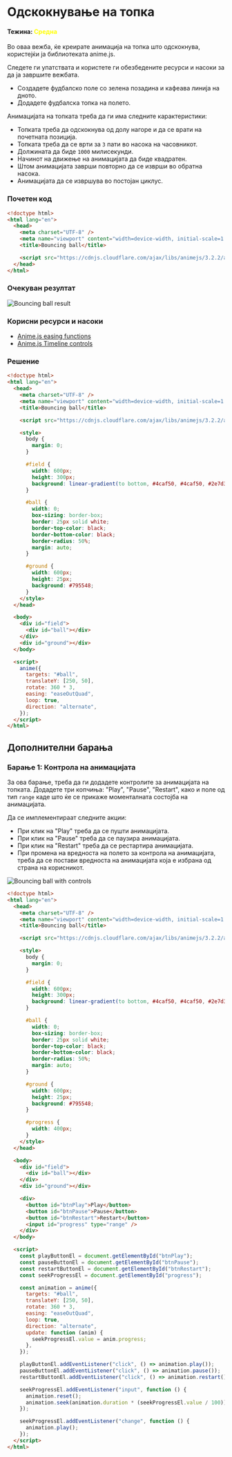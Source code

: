 # Одскокнување на топка

#### Тежина: <span style="color: yellow">Средна</span>

Во оваа вежба, ќе креирате анимација на топка што одскокнува, користејќи ја библиотеката anime.js.

Следете ги упатствата и користете ги обезбедените ресурси и насоки за да ја завршите вежбата.

- Создадете фудбалско поле со зелена позадина и кафеава линија на дното.
- Додадете фудбалска топка на полето.

Анимацијата на топката треба да ги има следните карактеристики:

- Топката треба да одскокнува од долу нагоре и да се врати на почетната позиција.
- Топката треба да се врти за `3` пати во насока на часовникот.
- Должината да биде `1000` милисекунди.
- Начинот на движење на анимацијата да биде квадратен.
- Штом анимацијата заврши повторно да се изврши во обратна насока.
- Анимацијата да се извршува во постојан циклус.

### Почетен код

```html
<!doctype html>
<html lang="en">
  <head>
    <meta charset="UTF-8" />
    <meta name="viewport" content="width=device-width, initial-scale=1.0" />
    <title>Bouncing ball</title>

    <script src="https://cdnjs.cloudflare.com/ajax/libs/animejs/3.2.2/anime.min.js"></script>
  </head>
</html>
```

### Очекуван резултат

![Bouncing ball result](./bouncing-ball.gif)

### Корисни ресурси и насоки

- [Anime.js easing functions](https://animejs.com/documentation/#easings)
- [Anime.js Timeline controls](https://animejs.com/documentation/#TLcontrols)

### Решение

```html
<!doctype html>
<html lang="en">
  <head>
    <meta charset="UTF-8" />
    <meta name="viewport" content="width=device-width, initial-scale=1.0" />
    <title>Bouncing ball</title>

    <script src="https://cdnjs.cloudflare.com/ajax/libs/animejs/3.2.2/anime.min.js"></script>

    <style>
      body {
        margin: 0;
      }

      #field {
        width: 600px;
        height: 300px;
        background: linear-gradient(to bottom, #4caf50, #4caf50, #2e7d32);
      }

      #ball {
        width: 0;
        box-sizing: border-box;
        border: 25px solid white;
        border-top-color: black;
        border-bottom-color: black;
        border-radius: 50%;
        margin: auto;
      }

      #ground {
        width: 600px;
        height: 25px;
        background: #795548;
      }
    </style>
  </head>

  <body>
    <div id="field">
      <div id="ball"></div>
    </div>
    <div id="ground"></div>
  </body>

  <script>
    anime({
      targets: "#ball",
      translateY: [250, 50],
      rotate: 360 * 3,
      easing: "easeOutQuad",
      loop: true,
      direction: "alternate",
    });
  </script>
</html>
```

## Дополнителни барања

### Барање 1: Контрола на анимацијата

За ова барање, треба да ги додадете контролите за анимацијата на топката. Додадете три копчиња: "Play", "Pause", "Restart", како и поле од тип `range` каде што ќе се прикаже моменталната состојба на анимацијата.

Да се имплементираат следните акции:

- При клик на "Play" треба да се пушти анимацијата.
- При клик на "Pause" треба да се паузира анимацијата.
- При клик на "Restart" треба да се рестартира анимацијата.
- При промена на вредноста на полето за контрола на анимацијата, треба да се постави вредноста на анимацијата која е избрана од страна на корисникот.

![Bouncing ball with controls](./bouncing-ball-controls.gif)

```html
<!doctype html>
<html lang="en">
  <head>
    <meta charset="UTF-8" />
    <meta name="viewport" content="width=device-width, initial-scale=1.0" />
    <title>Bouncing ball</title>

    <script src="https://cdnjs.cloudflare.com/ajax/libs/animejs/3.2.2/anime.min.js"></script>

    <style>
      body {
        margin: 0;
      }

      #field {
        width: 600px;
        height: 300px;
        background: linear-gradient(to bottom, #4caf50, #4caf50, #2e7d32);
      }

      #ball {
        width: 0;
        box-sizing: border-box;
        border: 25px solid white;
        border-top-color: black;
        border-bottom-color: black;
        border-radius: 50%;
        margin: auto;
      }

      #ground {
        width: 600px;
        height: 25px;
        background: #795548;
      }

      #progress {
        width: 400px;
      }
    </style>
  </head>

  <body>
    <div id="field">
      <div id="ball"></div>
    </div>
    <div id="ground"></div>

    <div>
      <button id="btnPlay">Play</button>
      <button id="btnPause">Pause</button>
      <button id="btnRestart">Restart</button>
      <input id="progress" type="range" />
    </div>
  </body>

  <script>
    const playButtonEl = document.getElementById("btnPlay");
    const pauseButtonEl = document.getElementById("btnPause");
    const restartButtonEl = document.getElementById("btnRestart");
    const seekProgressEl = document.getElementById("progress");

    const animation = anime({
      targets: "#ball",
      translateY: [250, 50],
      rotate: 360 * 3,
      easing: "easeOutQuad",
      loop: true,
      direction: "alternate",
      update: function (anim) {
        seekProgressEl.value = anim.progress;
      },
    });

    playButtonEl.addEventListener("click", () => animation.play());
    pauseButtonEl.addEventListener("click", () => animation.pause());
    restartButtonEl.addEventListener("click", () => animation.restart());

    seekProgressEl.addEventListener("input", function () {
      animation.reset();
      animation.seek(animation.duration * (seekProgressEl.value / 100));
    });

    seekProgressEl.addEventListener("change", function () {
      animation.play();
    });
  </script>
</html>
```
